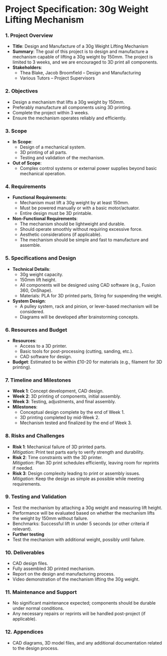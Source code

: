 # **Project Specification: 30g Weight Lifting Mechanism**

### 1. **Project Overview**
- **Title**: Design and Manufacture of a 30g Weight Lifting Mechanism
- **Summary**: The goal of this project is to design and manufacture a mechanism capable of lifting a 30g weight by 150mm. The project is limited to 3 weeks, and we are encouraged to 3D print all components.
- **Stakeholders**:  
  - Thea Blake, Jacob Broomfield – Design and Manufacturing
  - Various Tutors – Project Supervisors

### 2. **Objectives**
- Design a mechanism that lifts a 30g weight by 150mm.
- Preferably manufacture all components using 3D printing.
- Complete the project within 3 weeks.
- Ensure the mechanism operates reliably and efficiently.

### 3. **Scope**
- **In Scope**:
  - Design of a mechanical system.
  - 3D printing of all parts.
  - Testing and validation of the mechanism.
- **Out of Scope**:
  - Complex control systems or external power supplies beyond basic mechanical operation.

### 4. **Requirements**
- **Functional Requirements**:
  - Mechanism must lift a 30g weight by at least 150mm.
  - Must be powered manually or with a basic motor/actuator.
  - Entire design must be 3D printable.
- **Non-Functional Requirements**:
  - The mechanism should be lightweight and durable.
  - Should operate smoothly without requiring excessive force.
  - Aesthetic considerations (if applicable).
  - The mechanism should be simple and fast to manufacture and assemble.

### 5. **Specifications and Design**
- **Technical Details**:
  - 30g weight capacity.
  - 150mm lift height.
  - All components will be designed using CAD software (e.g., Fusion 360, OnShape).
  - Materials: PLA for 3D printed parts, String for suspending the weight.
- **System Design**:
  - A pulley system, rack and pinion, or lever-based mechanism will be considered.
  - Diagrams will be developed after brainstorming concepts.

### 6. **Resources and Budget**
- **Resources**:
  - Access to a 3D printer.
  - Basic tools for post-processing (cutting, sanding, etc.).
  - CAD software for design.
- **Budget**: Estimated to be within £10-20 for materials (e.g., filament for 3D printing).

### 7. **Timeline and Milestones**
- **Week 1**: Concept development, CAD design.
- **Week 2**: 3D printing of components, initial assembly.
- **Week 3**: Testing, adjustments, and final assembly.
- **Milestones**:
  - Conceptual design complete by the end of Week 1.
  - 3D printing completed by mid-Week 2.
  - Mechanism tested and finalized by the end of Week 3.

### 8. **Risks and Challenges**
- **Risk 1**: Mechanical failure of 3D printed parts.  
  *Mitigation*: Print test parts early to verify strength and durability.
- **Risk 2**: Time constraints with the 3D printer.  
  *Mitigation*: Plan 3D print schedules efficiently, leaving room for reprints if needed.
- **Risk 3**: Design complexity leading to print or assembly issues.  
  *Mitigation*: Keep the design as simple as possible while meeting requirements.

### 9. **Testing and Validation**
- Test the mechanism by attaching a 30g weight and measuring lift height.
- Performance will be evaluated based on whether the mechanism lifts the weight by 150mm without failure.
- Benchmarks: Successful lift in under 5 seconds (or other criteria if relevant).
- **Further testing**
- Test the mechanism with additional weight, possibly until failure.

### 10. **Deliverables**
- CAD design files.
- Fully assembled 3D printed mechanism.
- Report on the design and manufacturing process.
- Video demonstration of the mechanism lifting the 30g weight.

### 11. **Maintenance and Support**
- No significant maintenance expected; components should be durable under normal conditions.
- Any necessary repairs or reprints will be handled post-project (if applicable).

### 12. **Appendices**
- CAD diagrams, 3D model files, and any additional documentation related to the design process.

